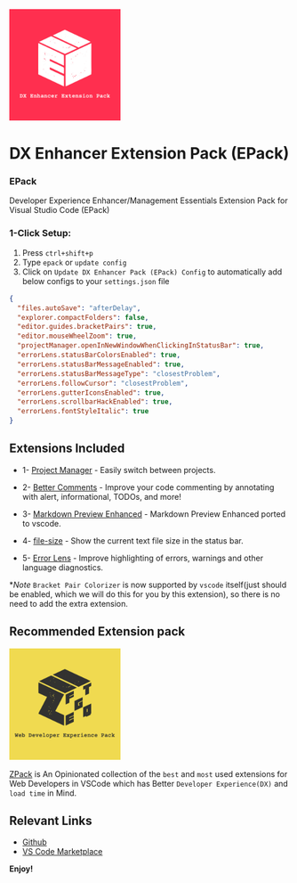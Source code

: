 <a href="https://marketplace.visualstudio.com/items?itemName=SeyyedKhandon.epack">
  <img style="margin:auto;" src="./assets/epack.jpg" width="200px" />
</a>

# DX Enhancer Extension Pack (EPack)

### EPack

Developer Experience Enhancer/Management Essentials Extension Pack for Visual Studio Code (EPack)

### 1-Click Setup:

1. Press `ctrl+shift+p`
2. Type `epack` or `update config`
3. Click on `Update DX Enhancer Pack (EPack) Config` to automatically add below configs to your `settings.json` file

```json
{
  "files.autoSave": "afterDelay",
  "explorer.compactFolders": false,
  "editor.guides.bracketPairs": true,
  "editor.mouseWheelZoom": true,
  "projectManager.openInNewWindowWhenClickingInStatusBar": true,
  "errorLens.statusBarColorsEnabled": true,
  "errorLens.statusBarMessageEnabled": true,
  "errorLens.statusBarMessageType": "closestProblem",
  "errorLens.followCursor": "closestProblem",
  "errorLens.gutterIconsEnabled": true,
  "errorLens.scrollbarHackEnabled": true,
  "errorLens.fontStyleItalic": true
}
```

## Extensions Included

- 1- [Project Manager](https://marketplace.visualstudio.com/items?itemName=alefragnani.project-manager) - Easily switch between projects.

- 2- [Better Comments](https://marketplace.visualstudio.com/items?itemName=aaron-bond.better-comments) - Improve your code commenting by annotating with alert, informational, TODOs, and more!

- 3- [Markdown Preview Enhanced](https://marketplace.visualstudio.com/items?itemName=shd101wyy.markdown-preview-enhanced) - Markdown Preview Enhanced ported to vscode.

- 4- [file-size](https://marketplace.visualstudio.com/items?itemName=zh9528.file-size) - Show the current text file size in the status bar.

- 5- [Error Lens](https://marketplace.visualstudio.com/items?itemName=usernamehw.errorlens) - Improve highlighting of errors, warnings and other language diagnostics.

**Note* `Bracket Pair Colorizer` is now supported by `vscode` itself(just should be enabled, which we will do this for you by this extension), so there is no need to add the extra extension.

## Recommended Extension pack


<a href="https://marketplace.visualstudio.com/items?itemName=SeyyedKhandon.zpack">
  <img style="margin:auto;" src="./assets/zpack.jpg" alt="zpack" width="200px" />
</a>

[ZPack](https://marketplace.visualstudio.com/items?itemName=SeyyedKhandon.zpack) is An Opinionated collection of the `best` and `most` used extensions for Web Developers in VSCode which has Better `Developer Experience(DX)` and `load time` in Mind.

## Relevant Links

- [Github](https://github.com/SeyyedKhandon/epack)
- [VS Code Marketplace](https://marketplace.visualstudio.com/items?itemName=SeyyedKhandon.epack)

**Enjoy!**
